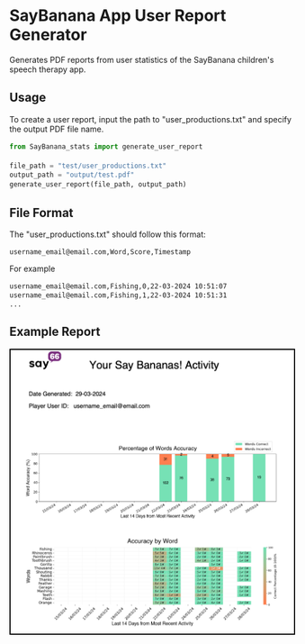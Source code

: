 # SayBanana App User Report Generator

Generates PDF reports from user statistics of the SayBanana children's speech therapy app.

## Usage

To create a user report, input the path to "user_productions.txt" and specify the output PDF file name.

```python
from SayBanana_stats import generate_user_report

file_path = "test/user_productions.txt"
output_path = "output/test.pdf"
generate_user_report(file_path, output_path)
```
## File Format

The "user_productions.txt" should follow this format:
```
username_email@email.com,Word,Score,Timestamp
```

For example
```
username_email@email.com,Fishing,0,22-03-2024 10:51:07
username_email@email.com,Fishing,1,22-03-2024 10:51:31
...
```

## Example Report
<p align="center">
  <img src="images/example_report.png" alt="Example Image" width="700" style="border: 2px solid black;">
</p>


